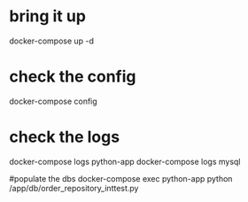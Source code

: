 # bring it up
docker-compose up -d
# check the config
docker-compose config
# check the logs
docker-compose logs python-app 
docker-compose logs mysql 

#populate the dbs
docker-compose exec python-app python /app/db/order_repository_inttest.py
